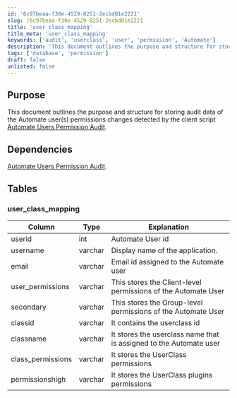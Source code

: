 ```yaml
---
id: '6c97beaa-f30e-4529-8251-2ecbd01e2221'
slug: /6c97beaa-f30e-4529-8251-2ecbd01e2221
title: 'user_class_mapping'
title_meta: 'user_class_mapping'
keywords: ['audit', 'userclass', 'user', 'permission', 'Automate']
description: 'This document outlines the purpose and structure for storing audit data of the Automate user(s) permissions changes'
tags: ['database', 'permission']
draft: false
unlisted: false
---
```


## Purpose

This document outlines the purpose and structure for storing audit data of the Automate user(s) permissions changes detected by the client script [Automate Users Permission Audit](\docs\daeddc31-ebd5-49f6-ae90-b812f6dbfb2a).

## Dependencies

[Automate Users Permission Audit](\docs\daeddc31-ebd5-49f6-ae90-b812f6dbfb2a).

## Tables

### user_class_mapping

| Column               | Type      | Explanation                                                                                     |
|----------------------|-----------|-------------------------------------------------------------------------------------------------|
| userid           | int       | Automate User id                                                                   |
| username          | varchar   | Display name of the application.                                                                 |
| email            | varchar   | Email id assigned to the Automate user                                                                   |
| user_permissions      | varchar   | This stores the Client-level permissions of the Automate User                                                           |
| secondary      | varchar   | This stores the Group-level permissions of the Automate User                                            |
| classid               | varchar   | It contains the userclass id                                                    |
| classname            | varchar  | It stores the userclass name that is assigned to the Automate user                                                         |
| class_permissions                | varchar   | It stores the UserClass permissions                                           |
| permissionshigh      | varchar  | It stores the UserClass plugins permissions |